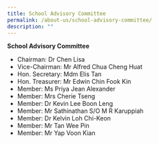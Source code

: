 ```yaml
---
title: School Advisory Committee
permalink: /about-us/school-advisory-committee/
description: ""
---
```

**School Advisory Committee**
* Chairman: Dr Chen Lisa
* Vice-Chairman: Mr Alfred Chua Cheng Huat
* Hon. Secretary: Mdm Elis Tan
* Hon. Treasurer: Mr Edwin Chin Fook Kin
* Member: Ms Priya Jean Alexander
* Member: Mrs Cherie Tseng
* Member: Dr Kevin Lee Boon Leng
* Member: Mr Sathinathan S/O M R Karuppiah
* Member: Dr Kelvin Loh Chi-Keon
* Member: Mr Tan Wee Pin
* Member: Mr Yap Voon Kian